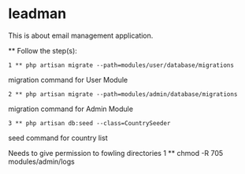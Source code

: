 # leadman #

This is about email management application.

** Follow the step(s):

    1 ** php artisan migrate --path=modules/user/database/migrations

migration command for User Module 
    
    2 ** php artisan migrate --path=modules/admin/database/migrations

migration command for Admin Module
    
    3 ** php artisan db:seed --class=CountrySeeder

seed command for country list


Needs to give permission to fowling directories
  1 ** chmod -R 705 modules/admin/logs








